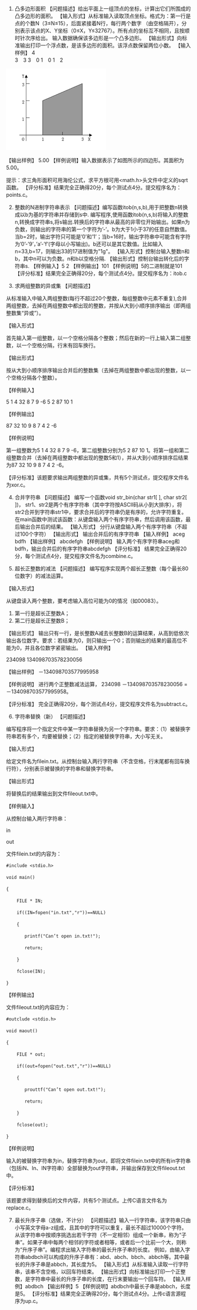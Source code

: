 1.	凸多边形面积
【问题描述】给出平面上一组顶点的坐标，计算出它们所围成的凸多边形的面积。
【输入形式】从标准输入读取顶点坐标。格式为：第一行是点的个数N（3≤N≤15），后面紧接着N行，每行两个数字 （由空格隔开），分别表示该点的X、Y坐标（0≤X，Y≤32767）。所有点的坐标互不相同，且按顺时针次序给出。
输入数据确保该多边形是一个凸多边形。
【输出形式】向标准输出打印一个浮点数，是该多边形的面积。该浮点数保留两位小数。
【输入样例】 4                                                             
3　3
3　0
1　0
1　2

![image001(3)](assets/image001(3).gif)


【输出样例】
5.00
【样例说明】输入数据表示了如图所示的四边形。其面积为5.00。

提示：求三角形面积可用海伦公式，求平方根可用<math.h>头文件中定义的sqrt函数。
【评分标准】结果完全正确得20分，每个测试点4分。提交程序名为：points.c。

2.	整数的N进制字符串表示
【问题描述】编写函数itob(n,s,b),用于把整数n转换成以b为基的字符串并存储到s中.   编写程序,使用函数itob(n,s,b)将输入的整数n,转换成字符串s,将s输出.转换后的字符串从最高的非零位开始输出。如果n为负数，则输出的字符串的第一个字符为’-’。b为大于1小于37的任意自然数值。当b=2时，输出字符只可能是’0’和’1’；当b=16时，输出字符串中可能含有字符为’0’-’9’，’a’-’f’(字母以小写输出)。b还可以是其它数值。比如输入n=33,b=17，则输出33的17进制值为"1g"。
【输入形式】控制台输入整数n和b，其中n可以为负数。n和b以空格分隔.
【输出形式】控制台输出转化后的字符串s.
【样例输入】5 2
【样例输出】101
【样例说明】5的二进制就是101
【评分标准】结果完全正确得20分，每个测试点4分。提交程序名为：itob.c

3.	求两组整数的异或集
【问题描述】

从标准输入中输入两组整数(每行不超过20个整数，每组整数中元素不重复),合并两组整数，去掉在两组整数中都出现的整数，并按从大到小顺序排序输出（即两组整数集“异或”）。


【输入形式】

首先输入第一组整数，以一个空格分隔各个整数；然后在新的一行上输入第二组整数，以一个空格分隔，行末有回车换行。


【输出形式】

按从大到小顺序排序输出合并后的整数集（去掉在两组整数中都出现的整数，以一个空格分隔各个整数）。


【样例输入】


5 1 4 32 8 7 9 -6
5 2 87 10 1


【样例输出】

87 32 10 9 8 7 4 2 -6


【样例说明】

第一组整数为5   1   4   32   8   7   9   -6，第二组整数分别为5   2   87   10   1。将第一组和第二组整数合并（去掉在两组整数中都出现的整数5和1），并从大到小顺序排序后结果为87   32   10   9   8   7   4   2   -6。


【评分标准】该题要求输出两组整数的异或集，共有5个测试点，提交程序文件名为xor.c。

4.	合并字符串
【问题描述】
编写一个函数void  str_bin(char str1[ ], char str2[ ])， str1、str2是两个有序字符串（其中字符按ASCII码从小到大排序），将str2合并到字符串str1中，要求合并后的字符串仍是有序的，允许字符重复。在main函数中测试该函数：从键盘输入两个有序字符串，然后调用该函数，最后输出合并后的结果。
【输入形式】
分行从键盘输入两个有序字符串（不超过100个字符）
【输出形式】
输出合并后的有序字符串
【输入样例】
aceg
bdfh
【输出样例】
abcdefgh
【样例说明】
输入两个有序字符串aceg和bdfh，输出合并后的有序字符串abcdefgh
【评分标准】
结果完全正确得20分，每个测试点4分，提交程序文件名为combine.c。

5.	超长正整数的减法
【问题描述】
编写程序实现两个超长正整数（每个最长80位数字）的减法运算。

【输入形式】

从键盘读入两个整数，要考虑输入高位可能为0的情况（如00083）。
1. 第一行是超长正整数A；
2. 第二行是超长正整数B；

【输出形式】
输出只有一行，是长整数A减去长整数B的运算结果，从高到低依次输出各位数字。要求：若结果为0，则只输出一个0；否则输出的结果的最高位不能为0，并且各位数字紧密输出。
 【输入样例】

234098
134098703578230056

【输出样例】
 －134098703577995958

【样例说明】
进行两个正整数减法运算， 234098 －134098703578230056 = －134098703577995958。

【评分标准】
 完全正确得20分，每个测试点4分，提交程序文件名为subtract.c。

6.	字符串替换（新）
【问题描述】

编写程序将一个指定文件中某一字符串替换为另一个字符串。要求：（1）被替换字符串若有多个，均要被替换；（2）指定的被替换字符串，大小写无关。

【输入形式】

给定文件名为filein.txt。从控制台输入两行字符串（不含空格，行末尾都有回车换行符），分别表示被替换的字符串和替换字符串。

【输出形式】

将替换后的结果输出到文件fileout.txt中。

【样例输入】

从控制台输入两行字符串：

in

out

文件filein.txt的内容为：

```
#include <stdio.h>

void main()

{

    FILE * IN;

    if((IN=fopen("in.txt","r"))==NULL)

    {

       printf("Can’t open in.txt!");

       return;

    }

    fclose(IN);

}
```

【样例输出】

文件fileout.txt的内容应为：

```
#outclude <stdio.h>

void maout()

{

    FILE * out;

    if((out=fopen("out.txt","r"))==NULL)

    {

       prouttf("Can’t open out.txt!");

       return;

    }

    fclose(out);

}
```

【样例说明】

输入的被替换字符串为in，替换字符串为out，即将文件filein.txt中的所有in字符串（包括iN、In、IN字符串）全部替换为out字符串，并输出保存到文件fileout.txt中。

【评分标准】

该题要求得到替换后的文件内容，共有5个测试点。上传C语言文件名为replace.c。

7.	最长升序子串（选做，不计分）
【问题描述】输入一行字符串，该字符串只由小写英文字母a-z组成，且其中的字符可以重复，最长不超过10000个字符。
从该字符串中按顺序挑选出若干字符（不一定相邻）组成一个新串，称为“子串”。如果子串中每两个相邻的字符或者相等，或者后一个比前一个大，则称为“升序子串”。编程求出输入字符串的最长升序子串的长度。
例如，由输入字符串abdbch可以构成的升序子串有：abd、abch、bbch、abbch等。其中最长的升序子串是abbch，其长度为5。
【输入形式】从标准输入读取一行字符串，该串不含空格，以回车符结束。
【输出形式】向标准输出打印一个正整数，是字符串中最长的升序子串的长度，在行末要输出一个回车符。
【输入样例】abdbch
【输出样例】5
【样例说明】abdbch中最长子串是abbch，长度是5。
【评分标准】结果完全正确得20分，每个测试点4分。上传c语言源程序为up.c。
